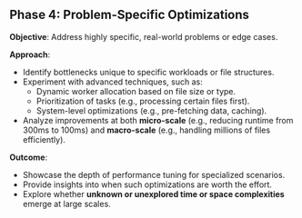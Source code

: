 ## Phase 4: Problem-Specific Optimizations
**Objective**: Address highly specific, real-world problems or edge cases.

**Approach**:
- Identify bottlenecks unique to specific workloads or file structures.
- Experiment with advanced techniques, such as:
  - Dynamic worker allocation based on file size or type.
  - Prioritization of tasks (e.g., processing certain files first).
  - System-level optimizations (e.g., pre-fetching data, caching).
- Analyze improvements at both **micro-scale** (e.g., reducing runtime from 300ms to 100ms) and **macro-scale** (e.g., handling millions of files efficiently).

**Outcome**:
- Showcase the depth of performance tuning for specialized scenarios.
- Provide insights into when such optimizations are worth the effort.
- Explore whether **unknown or unexplored time or space complexities** emerge at large scales.
